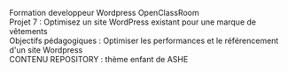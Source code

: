 Formation developpeur Wordpress OpenClassRoom </br>
Projet 7 : Optimisez un site WordPress existant pour une marque de vêtements </br>
Objectifs pédagogiques :  Optimiser les performances et le référencement d'un site Wordpress</br>
CONTENU REPOSITORY : thème enfant de ASHE
